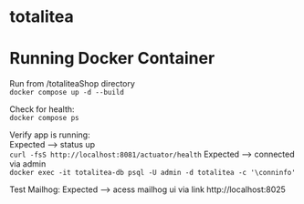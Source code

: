 # totalitea


# Running Docker Container
Run from /totaliteaShop directory\
`docker compose up -d --build`

Check for health:\
`docker compose ps`

Verify app is running:\
Expected --> status up\
`curl -fsS http://localhost:8081/actuator/health`
Expected --> connected via admin\
`docker exec -it totalitea-db psql -U admin -d totalitea -c '\conninfo'`

Test Mailhog:
Expected --> acess mailhog ui via link
http://localhost:8025

